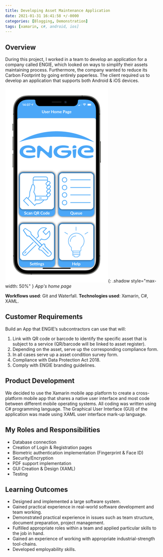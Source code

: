 ```yaml
---
title: Developing Asset Maintenance Application
date: 2021-01-31 16:41:58 +/-0000
categories: [Blogging, Demonstration]
tags: [xamarin, c#, android, ios]
---
```


## Overview
During this project, I worked in a team to develop an application for a company called ENGIE,
which looked on ways to simplify their assets maintaining process. Furthermore, the company
wanted to reduce its Carbon Footprint by going entirely paperless. The client required us to develop an application
that supports both Android & iOS devices.

![Window shadow](/assets/img/posts/engie-home.png){: .shadow style="max-width: 50%" }
_App's home page_

**Workflows used**: Git and Waterfall.
**Technologies used**: Xamarin, C#, XAML.

## Customer Requirements
Build an App that ENGIE’s subcontractors can use that will:

1. Link with QR code or barcode to identify the specific asset that is subject to a service (QR/barcode will be linked to asset register).
2. Depending on the asset, serve up the corresponding compliance form.
3. In all cases serve up a asset condition survey form.
4. Compliance with Data Protection Act 2018.
5. Comply with ENGIE branding guidelines.

## Product Development
We decided to use the Xamarin mobile app platform to create a cross-platform mobile app that shares a native user
interface and most code between different mobile operating systems. All coding was written using C# programming language.
The Graphical User Interface (GUI) of the application was made using XAML user interface mark-up language.

## My Roles and Responsibilities
- Database connection
- Creation of Login & Registration pages
- Biometric authentication implementation (Fingerprint & Face ID)
- Security/Encryption
- PDF support implementation
- GUI Creation & Design (XAML)
- Testing

## Learning Outcomes
- Designed and implemented a large software system.
- Gained practical experience in real-world software development and team working.
- Demonstrated practical experience in issues such as team structure, document preparation, project management.
- Fulfilled appropriate roles within a team and applied particular skills to the job in hand.
- Gained an experience of working with appropriate industrial-strength tool-chains.
- Developed employability skills.
